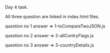 Day 4 task.

All three question are linked in index.html files.

question no 1 answer => 1-toCompareTwoJSON.js

question no 2 answer => 2-allContryFlags.js

question no 3 answer => 3-countryDetails.js


